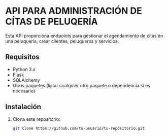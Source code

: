 # API PARA ADMINISTRACIÓN DE CÍTAS DE PELUQERÍA

Esta API proporciona endpoints para gestionar el agendamiento de citas en una peluquería, crear clientes, peluqueros y servicios.

## Requisitos

- Python 3.x
- Flask
- SQLAlchemy
- Otros paquetes (listar cualquier otro paquete o dependencia si es necesario)

## Instalación

1. Clona este repositorio:

   ```bash
   git clone https://github.com/tu-usuario/tu-repositorio.git

